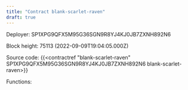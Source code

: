 ```yaml
---
title: "Contract blank-scarlet-raven"
draft: true
---
```

Deployer: SP1XPG9QFX5M95G36SGN9R8YJ4KJ0JB7ZXNH892N6


 



Block height: 75113 (2022-09-09T19:04:05.000Z)

Source code: {{<contractref "blank-scarlet-raven" SP1XPG9QFX5M95G36SGN9R8YJ4KJ0JB7ZXNH892N6 blank-scarlet-raven>}}

Functions:


